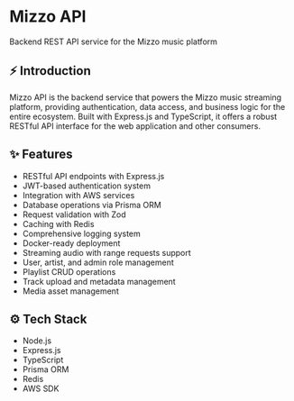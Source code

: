 <p align="center">
    <h1>Mizzo API</h1>
    <p>Backend REST API service for the Mizzo music platform</p>
</p>

## ⚡ Introduction

Mizzo API is the backend service that powers the Mizzo music streaming platform, providing authentication, data access, and business logic for the entire ecosystem. Built with Express.js and TypeScript, it offers a robust RESTful API interface for the web application and other consumers.

## ✨ Features

- RESTful API endpoints with Express.js
- JWT-based authentication system
- Integration with AWS services
- Database operations via Prisma ORM
- Request validation with Zod
- Caching with Redis
- Comprehensive logging system
- Docker-ready deployment
- Streaming audio with range requests support
- User, artist, and admin role management
- Playlist CRUD operations
- Track upload and metadata management
- Media asset management

## ⚙️ Tech Stack

- Node.js
- Express.js
- TypeScript
- Prisma ORM
- Redis
- AWS SDK
